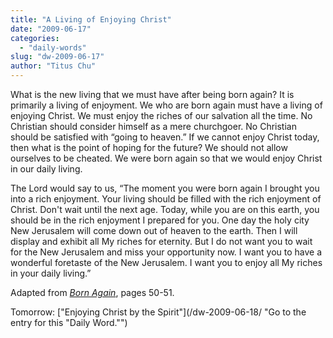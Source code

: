 ```yaml
---
title: "A Living of Enjoying Christ"
date: "2009-06-17"
categories: 
  - "daily-words"
slug: "dw-2009-06-17"
author: "Titus Chu"
---
```


What is the new living that we must have after being born again? It is primarily a living of enjoyment. We who are born again must have a living of enjoying Christ. We must enjoy the riches of our salvation all the time. No Christian should consider himself as a mere churchgoer. No Christian should be satisfied with “going to heaven.” If we cannot enjoy Christ today, then what is the point of hoping for the future? We should not allow ourselves to be cheated. We were born again so that we would enjoy Christ in our daily living.

The Lord would say to us, “The moment you were born again I brought you into a rich enjoyment. Your living should be filled with the rich enjoyment of Christ. Don't wait until the next age. Today, while you are on this earth, you should be in the rich enjoyment I prepared for you. One day the holy city New Jerusalem will come down out of heaven to the earth. Then I will display and exhibit all My riches for eternity. But I do not want you to wait for the New Jerusalem and miss your opportunity now. I want you to have a wonderful foretaste of the New Jerusalem. I want you to enjoy all My riches in your daily living.”

Adapted from [_Born Again_](/book-born-again/ "Go to the entry for this book."), pages 50-51.

Tomorrow: ["Enjoying Christ by the Spirit"](/dw-2009-06-18/ "Go to the entry for this "Daily Word."")
